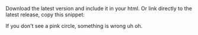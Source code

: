 Download the latest version and include it in your html.
Or link directly to the latest release, copy this snippet:
<script src="http://d3js.org/d3.v3.min.js" charset="utf-8"></script>
<script src="http://adnanwahab.com/pathgl/dist/pathgl.js"></script>
<script>
d3.select('canvas').call(pathgl)
.append('circle')
.attr('r', 100)
.attr('cx', 50)
.attr('cy', 50)
.attr('fill', 'pink')
</script>

If you don't see a pink circle, something is wrong uh oh.
